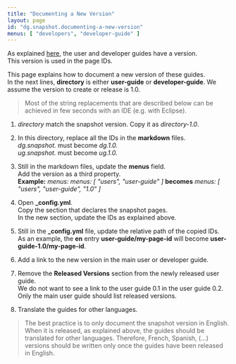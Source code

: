 ```yaml
---
title: "Documenting a New Version"
layout: page
id: "dg.snapshot.documenting-a-new-version"
menus: [ "developers", "developer-guide" ]
---
```


As explained [here](web-site-organization.html), the user and developer guides have a version.  
This version is used in the page IDs.

This page explains how to document a new version of these guides.  
In the next lines, **directory** is either **user-guide** or **developer-guide**. We assume
the version to create or release is 1.0.

> Most of the string replacements that are described below can be
> achieved in few seconds with an IDE (e.g. with Eclipse).

1. *directory* match the snapshot version. Copy it as *directory-1.0*.

2. In this directory, replace all the IDs in the **markdown** files.  
*dg.snapshot.* must become *dg.1.0.*  
*ug.snapshot.* must become *ug.1.0.*

3. Still in the markdown files, update the **menus** field.  
Add the version as a third property.  
**Example:** *menus: menus: [ "users", "user-guide" ]* **becomes** *menus: [ "users", "user-guide", "1.0" ]*

4. Open **_config.yml**.  
Copy the section that declares the snapshot pages.  
In the new section, update the IDs as explained above.

5. Still in the **_config.yml** file, update the relative path of the copied IDs.  
As an example, the **en** entry **user-guide/my-page-id** will become **user-guide-1.0/my-page-id**.

6. Add a link to the new version in the main user or developer guide.

7. Remove the **Released Versions** section from the newly released user guide.  
We do not want to see a link to the user guide 0.1 in the user guide 0.2. Only the main
user guide should list released versions.

8. Translate the guides for other languages.

> The best practice is to only document the snapshot version in English.  
> When it is released, as explained above, the guides should be translated
> for other languages. Therefore, French, Spanish, (...) versions should be written
> only once the guides have been released in English.
